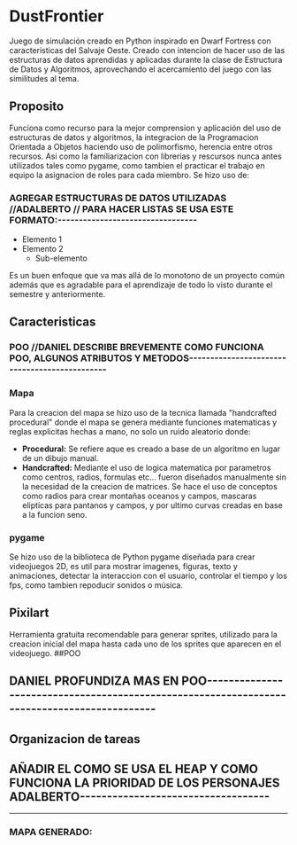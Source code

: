 # DustFrontier
Juego de simulación creado en Python inspirado en Dwarf Fortress con caracteristicas del Salvaje Oeste. Creado con intencion de hacer uso de las estructuras de datos aprendidas y aplicadas durante la clase de Estructura de Datos y Algoritmos, aprovechando el acercamiento del juego con las similitudes al tema.
## Proposito
Funciona como recurso para la mejor comprension y aplicación del uso de estructuras de datos y algoritmos, la integracion de la Programacion Orientada a Objetos haciendo uso de polimorfismo, herencia entre otros recursos. Asi como la familiarizacion con librerias y rescursos nunca antes utilizados tales como pygame, como tambien el practicar el trabajo en equipo la asignacion de roles para cada miembro.
Se hizo uso de:
### AGREGAR ESTRUCTURAS DE DATOS UTILIZADAS //ADALBERTO // PARA HACER LISTAS SE USA ESTE FORMATO:---------------------------------
- Elemento 1
- Elemento 2
  - Sub-elemento

Es un buen enfoque que va mas allá de lo monotono de un proyecto común además que es agradable para el aprendizaje de todo lo visto durante el semestre y anteriormente.
## Caracteristicas
### POO //DANIEL DESCRIBE BREVEMENTE COMO FUNCIONA POO, ALGUNOS ATRIBUTOS Y METODOS----------------------------------------------
### Mapa
Para la creacion del mapa se hizo uso de la tecnica llamada "handcrafted procedural" donde el mapa se genera mediante funciones matematicas y reglas explicitas hechas a mano, no solo un ruido aleatorio donde:
- **Procedural:**
  Se refiere aque es creado a base de un algoritmo en lugar de un dibujo manual.
- **Handcrafted:**
  Mediante el uso de logica matematica por parametros como centros, radios, formulas etc... fueron diseñados manualmente sin la necesidad de la creacion de matrices.
Se hace el uso de conceptos como radios para crear montañas oceanos y campos, mascaras elipticas para pantanos y campos, y por ultimo curvas creadas en base a la funcion seno.
### pygame
Se hizo uso de la biblioteca de Python pygame diseñada para crear videojuegos 2D, es util para mostrar imagenes, figuras, texto y animaciones, detectar la interaccion con el usuario, controlar el tiempo y los fps, como tambien repoducir sonidos o música.
## Pixilart
Herramienta gratuita recomendable para generar sprites, utilizado para la creacion inicial del mapa hasta cada uno de los sprites que aparecen en el videojuego.
##POO
## DANIEL PROFUNDIZA MAS EN POO--------------------------------------------------------------------------------------------
## Organizacion de tareas
## AÑADIR EL COMO SE USA EL HEAP Y COMO FUNCIONA LA PRIORIDAD DE LOS PERSONAJES ADALBERTO-----------------------------------
---
### MAPA GENERADO: 



  
  

